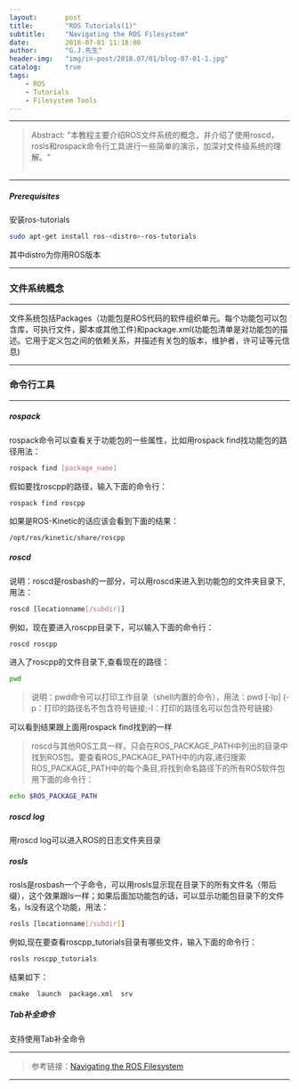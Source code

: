 ```yaml
---
layout:       post
title:        "ROS Tutorials(1)"
subtitle:     "Navigating the ROS Filesystem"
date:         2018-07-01 11:18:00
author:       "G.J.先生"
header-img:   "img/in-post/2018.07/01/blog-07-01-1.jpg"
catalog:      true
tags:
    - ROS
    - Tutorials
    - Filesystem Tools
---
```

*****
>Abstract: "本教程主要介绍ROS文件系统的概念，并介绍了使用roscd，rosls和rospack命令行工具进行一些简单的演示，加深对文件级系统的理解。"<br>                                                                                                               <br />                                           

*****
##### Prerequisites
安装ros-tutorials
```bash
sudo apt-get install ros-<distro>-ros-tutorials
```
其中distro为你用ROS版本

*****
### 文件系统概念
----------
文件系统包括Packages（功能包是ROS代码的软件组织单元。每个功能包可以包含库，可执行文件，脚本或其他工件)和package.xml(功能包清单是对功能包的描述。它用于定义包之间的依赖关系，并描述有关包的版本，维护者，许可证等元信息)

*****
### 命令行工具
----------
##### rospack
rospack命令可以查看关于功能包的一些属性，比如用rospack find找功能包的路径用法：
```bash
rospack find [package_name]
```
假如要找roscpp的路径，输入下面的命令行：
```
rospack find roscpp
```
如果是ROS-Kinetic的话应该会看到下面的结果：
```
/opt/ros/kinetic/share/roscpp
```

##### roscd 
说明：roscd是rosbash的一部分，可以用roscd来进入到功能包的文件夹目录下,用法：
```bash
roscd [locationname[/subdir]]
```
例如，现在要进入roscpp目录下，可以输入下面的命令行：
```bash
roscd roscpp
```
进入了roscpp的文件目录下,查看现在的路径：
```bash
pwd
```
>说明：pwd命令可以打印工作目录（shell内置的命令），用法：pwd [-lp] 
(-p：打印的路径名不包含符号链接;-l：打印的路径名可以包含符号链接)

可以看到结果跟上面用rospack find找到的一样
>roscd与其他ROS工具一样，只会在ROS_PACKAGE_PATH中列出的目录中找到ROS包。要查看ROS_PACKAGE_PATH中的内容,递归搜索ROS_PACKAGE_PATH中的每个条目,将找到命名路径下的所有ROS软件包用下面的命令行：
```bash
echo $ROS_PACKAGE_PATH
```

##### roscd log
用roscd log可以进入ROS的日志文件夹目录

##### rosls
rosls是rosbash一个子命令，可以用rosls显示现在目录下的所有文件名（带后缀），这个效果跟ls一样；如果后面加功能包的话，可以显示功能包目录下的文件名，ls没有这个功能，用法：
```bash
rosls [locationname[/subdir]]
```
例如,现在要查看roscpp_tutorials目录有哪些文件，输入下面的命令行：
```bash
rosls roscpp_tutorials
```
结果如下：
```
cmake  launch  package.xml  srv
```

##### Tab补全命令
支持使用Tab补全命令

*****
>参考链接：[Navigating the ROS Filesystem](http://wiki.ros.org/ROS/Tutorials/NavigatingTheFilesystem)

*****
